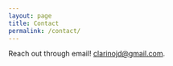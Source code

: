 ```yaml
---
layout: page
title: Contact
permalink: /contact/
---
```


Reach out through email! [clarinojd@gmail.com](mailto:clarinojd@gmail.com).
